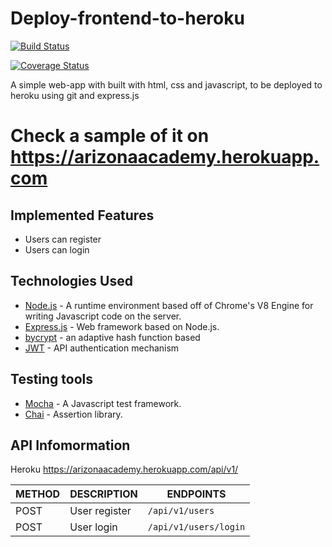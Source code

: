 # Deploy-frontend-to-heroku

[![Build Status](https://travis-ci.org/AnayoOleru/Deploy-frontend-to-heroku.svg?branch=develop)](https://travis-ci.org/AnayoOleru/Deploy-frontend-to-heroku)

[![Coverage Status](https://coveralls.io/repos/github/AnayoOleru/Deploy-frontend-to-heroku/badge.svg?branch=develop)](https://coveralls.io/github/AnayoOleru/Deploy-frontend-to-heroku?branch=develop)

A simple web-app with built with html, css and javascript, to be deployed to heroku using git and express.js
# Check a sample of it on https://arizonaacademy.herokuapp.com  

## Implemented Features
* Users can register
* Users can login

## Technologies Used
* [Node.js](https://nodejs.org) - A runtime environment based off of Chrome's V8 Engine for writing Javascript code on the server.
* [Express.js](https://expressjs.com) - Web framework based on Node.js.
* [bycrypt]() - an adaptive hash function based
* [JWT]() - API authentication mechanism

## Testing tools
* [Mocha](https://mochajs.org/) - A Javascript test framework.
* [Chai](http://chaijs.com) - Assertion library.


## API Infomormation
   Heroku https://arizonaacademy.herokuapp.com/api/v1/

  | METHOD  | DESCRIPTION                  |             ENDPOINTS                                |
  | --------| -------------                |          -------------------------------             |
  | POST    | User register                |    `/api/v1/users`                                   |
  | POST    | User login                   |     `/api/v1/users/login`                            | 
  